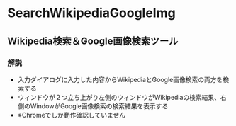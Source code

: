 # SearchWikipediaGoogleImg

## Wikipedia検索＆Google画像検索ツール

### 解説
- 入力ダイアログに入力した内容からWikipediaとGoogle画像検索の両方を検索する
- ウィンドウが２つ立ち上がり左側のウィンドウがWikipediaの検索結果、右側のWindowがGoogle画像検索の検索結果を表示する
- ※Chromeでしか動作確認していません
